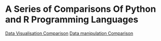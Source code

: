 # A Series of Comparisons Of Python and R Programming Languages



[Data Visualisation Comparison](visualisation_comparison.md)
[Data manipulation Comparison](manipulation_comparison.md)

